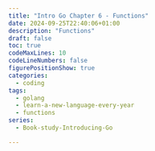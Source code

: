 ```yaml
---
title: "Intro Go Chapter 6 - Functions" 
date: 2024-09-25T22:40:06+01:00 
description: "Functions" 
draft: false 
toc: true 
codeMaxLines: 10 
codeLineNumbers: false 
figurePositionShow: true
categories:
  - coding
tags:
  - golang
  - learn-a-new-language-every-year
  - functions
series:
  - Book-study-Introducing-Go

---
```



